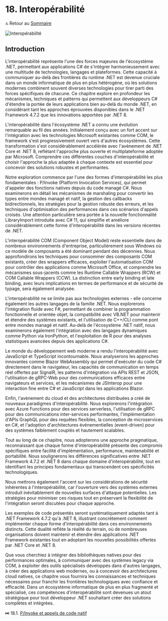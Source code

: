 # 18. Interopérabilité

🔝 Retour au [Sommaire](/SOMMAIRE.md)

![Interopérabilité](https://via.placeholder.com/800x200?text=Interop%C3%A9rabilit%C3%A9)

## Introduction

L'interopérabilité représente l'une des forces majeures de l'écosystème .NET, permettant aux applications C# de s'intégrer harmonieusement avec une multitude de technologies, langages et plateformes. Cette capacité à communiquer au-delà des frontières du runtime .NET est devenue cruciale dans un monde informatique de plus en plus hétérogène, où les solutions modernes combinent souvent diverses technologies pour tirer parti des forces spécifiques de chacune. Ce chapitre explore en profondeur les mécanismes, techniques et patterns qui permettent aux développeurs C# d'étendre la portée de leurs applications bien au-delà du monde .NET, en considérant tant les approches éprouvées disponibles dans le .NET Framework 4.7.2 que les innovations apportées par .NET 8.

L'interopérabilité dans l'écosystème .NET a connu une évolution remarquable au fil des années. Initialement conçu avec un fort accent sur l'intégration avec les technologies Microsoft existantes comme COM, le framework s'est progressivement ouvert vers d'autres écosystèmes. Cette transformation s'est considérablement accélérée avec l'avènement de .NET Core et .NET 8, reflétant l'approche plus ouverte et multiplateforme adoptée par Microsoft. Comprendre ces différentes couches d'interopérabilité et choisir l'approche la plus adaptée à chaque contexte est essentiel pour concevoir des solutions robustes et performantes.

Notre exploration commence par l'une des formes d'interopérabilité les plus fondamentales : P/Invoke (Platform Invocation Services), qui permet d'appeler des fonctions natives depuis du code managé C#. Nous examinerons en détail les mécanismes de marshaling pour convertir les types entre mondes managé et natif, la gestion des callbacks bidirectionnels, les stratégies pour la gestion robuste des erreurs, et les techniques d'optimisation des performances dans ces scénarios d'appels croisés. Une attention particulière sera portée à la nouvelle fonctionnalité LibraryImport introduite avec C# 11, qui simplifie et améliore considérablement cette forme d'interopérabilité dans les versions récentes de .NET.

L'interopérabilité COM (Component Object Model) reste essentielle dans de nombreux environnements d'entreprise, particulièrement sous Windows où ce modèle de composants a été dominant pendant des décennies. Nous approfondirons les techniques pour consommer des composants COM existants, créer des wrappers efficaces, exploiter l'automatisation COM pour contrôler des applications comme Microsoft Office, et comprendre les mécanismes sous-jacents comme les Runtime Callable Wrappers (RCW) et COM Callable Wrappers (CCW). La distinction entre early binding et late binding, avec leurs implications en termes de performance et de sécurité de typage, sera également analysée.

L'interopérabilité ne se limite pas aux technologies externes - elle concerne également les autres langages de la famille .NET. Nous explorerons l'intégration fluide avec F#, permettant de combiner la programmation fonctionnelle et orientée objet, la compatibilité avec VB.NET pour maintenir et étendre des systèmes existants, et l'utilisation de C++/CLI comme pont entre mondes managé et natif. Au-delà de l'écosystème .NET natif, nous examinerons également l'intégration avec des langages dynamiques comme Python via IronPython, et l'exploitation de R pour des analyses statistiques avancées depuis des applications C#.

Le monde du développement web moderne a rendu l'interopérabilité avec JavaScript et TypeScript incontournable. Nous analyserons les approches innovantes comme Blazor WebAssembly qui permet d'exécuter du code C# directement dans le navigateur, les capacités de communication en temps réel offertes par SignalR, les patterns d'intégration via APIs REST et JSON, l'utilisation de gRPC-Web pour des communications efficaces entre navigateurs et services, et les mécanismes de JSInterop pour une interaction fine entre C# et JavaScript dans les applications Blazor.

Enfin, l'avènement du cloud et des architectures distribuées a créé de nouveaux paradigmes d'interopérabilité. Nous explorerons l'intégration avec Azure Functions pour des services serverless, l'utilisation de gRPC pour des communications inter-services performantes, l'implémentation d'APIs GraphQL pour des requêtes flexibles, la conception de microservices en C#, et l'adoption d'architectures événementielles (event-driven) pour des systèmes faiblement couplés et hautement scalables.

Tout au long de ce chapitre, nous adopterons une approche pragmatique, reconnaissant que chaque forme d'interopérabilité présente des compromis spécifiques entre facilité d'implémentation, performance, maintenabilité et portabilité. Nous soulignerons les différences significatives entre .NET Framework 4.7.2 et .NET 8 dans chaque domaine d'interopérabilité, tout en identifiant les principes fondamentaux qui transcendent ces spécificités technologiques.

Nous mettrons également l'accent sur les considérations de sécurité inhérentes à l'interopérabilité, car l'ouverture vers des systèmes externes introduit inévitablement de nouvelles surfaces d'attaque potentielles. Les stratégies pour minimiser ces risques tout en préservant la flexibilité de l'intégration seront discutées pour chaque approche.

Les exemples de code présentés seront systématiquement adaptés tant à .NET Framework 4.7.2 qu'à .NET 8, illustrant concrètement comment implémenter chaque forme d'interopérabilité dans ces environnements distincts. Cette dualité reflète la réalité du terrain, où de nombreuses organisations doivent maintenir et étendre des applications .NET Framework existantes tout en adoptant les nouvelles possibilités offertes par .NET Core et .NET 8.

Que vous cherchiez à intégrer des bibliothèques natives pour des performances optimales, à communiquer avec des systèmes legacy via COM, à exploiter des outils spécialisés développés dans d'autres langages, à créer des applications web modernes, ou à concevoir des architectures cloud natives, ce chapitre vous fournira les connaissances et techniques nécessaires pour franchir les frontières technologiques avec confiance et efficacité. Dans un écosystème informatique de plus en plus fragmenté et spécialisé, ces compétences d'interopérabilité sont devenues un atout stratégique pour tout développeur .NET souhaitant créer des solutions complètes et intégrées.

⏭️ 18.1. [P/Invoke et appels de code natif](/18-interoperabilite/18-1-p-invoke-et-appels-de-code-natif.md)
